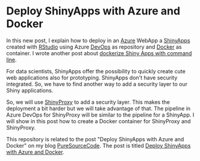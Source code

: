 # Deploy ShinyApps with Azure and Docker
In this new post, I explain how to deploy in an [Azure](https://www.puresourcecode.com/category/tools/azure-tools/) WebApp a [ShinyApps](https://www.puresourcecode.com/tag/shiny-apps) created with [RStudio](https://www.puresourcecode.com/programming-languages/getting-started-with-r) using Azure [DevOps](https://www.puresourcecode.com/?s=devops) as repository and [Docker](https://www.puresourcecode.com/?s=docker) as container. I wrote another post about [dockerize Shiny Apps with command line](https://www.puresourcecode.com/programming-languages/r/deploying-dockerized-r-shiny-apps-on-microsoft-azure/).

For data scientists, ShinyApps offer the possibility to quickly create cute web applications also for prototyping. ShinyApps don't have security integrated. So, we have to find another way to add a security layer to our Shiny applications.

So, we will use [ShinyProxy](https://shinyproxy.io/) to add a security layer. This makes the deployment a bit harder but we will take advantage of that. The pipeline in Azure DevOps for ShinyProxy will be similar to the pipeline for a ShinyApp. I will show in this post how to create a Docker container for ShinyProxy and ShinyProxy.

This repository is related to the post "Deploy ShinyApps with Azure and Docker" on my blog [PureSourceCode](https://www.puresourcecode.com). The post is titled [Deploy ShinyApps with Azure and Docker](https://www.puresourcecode.com/programming-languages/r/deploy-shinyapps-with-azure-and-docker/).
